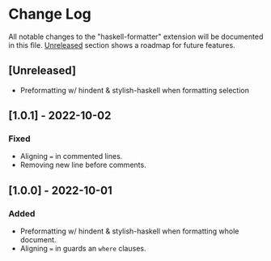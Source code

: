 # Change Log

All notable changes to the "haskell-formatter" extension will be documented in this file. [Unreleased](#unreleased) section shows a roadmap for future features. 

## [Unreleased]
- Preformatting w/ hindent & stylish-haskell when formatting selection 

## [1.0.1] - 2022-10-02
### Fixed
- Aligning `=` in commented lines.
- Removing new line before comments.

## [1.0.0] - 2022-10-01
### Added
- Preformatting w/ hindent & stylish-haskell when formatting whole document.
- Aligning `=` in guards an `where` clauses. 
